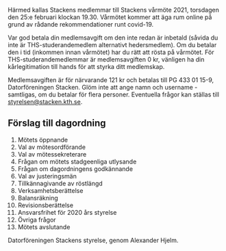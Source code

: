 <!-- 
.. title: Kallelse till vårmöte 2021
.. slug: varmote
.. date: 2021-02-11 21:21:21 CET
.. description: Kallelse till och dagordning för Stackens vårmöte 2021.
.. category: 2021
-->

Härmed kallas Stackens medlemmar till Stackens vårmöte 2021, torsdagen
den 25:e februari klockan 19.30. 
Vårmötet kommer att äga rum online på grund av rådande rekommendationer
runt covid-19.

<!-- TEASER_END -->

Var god betala din medlemsavgift om den inte redan är inbetald (såvida
du inte är THS-studerandemedlem alternativt hedersmedlem). 
Om du betalar den i tid (inkommen innan vårmötet) har du rätt att
rösta på vårmötet.
För THS-studerandemedlemmar är medlemsavgiften 0 kr, vänligen ha
din kårlegitimation till hands för att styrka ditt medlemskap.

Medlemsavgiften är för närvarande 121 kr och betalas till PG 433 01 15-9, 
Datorföreningen Stacken.
Glöm inte att ange namn och username - samtligas, om du betalar för
flera personer.
Eventuella frågor kan ställas till styrelsen@stacken.kth.se.

## Förslag till dagordning

1. Mötets öppnande
2. Val av mötesordförande
3. Val av mötessekreterare
4. Frågan om mötets stadgeenliga utlysande
5. Frågan om dagordningens godkännande
6. Val av justeringsmän
7. Tillkännagivande av röstlängd
8. Verksamhetsberättelse
9. Balansräkning
10. Revisionsberättelse
11. Ansvarsfrihet för 2020 års styrelse
12. Övriga frågor
13. Mötets avslutande

Datorföreningen Stackens styrelse, genom Alexander Hjelm.
